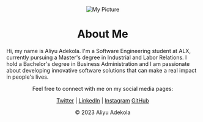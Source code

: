 <p align="center">
  <img src="https://pbs.twimg.com/profile_images/1635280999780356097/XCQeqNuy_400x400.jpg" alt="My Picture">
</p>

<h1 align="center">About Me</h1>

<p>Hi, my name is Aliyu Adekola. I'm a Software Engineering student at ALX, currently pursuing a Master's degree in Industrial and Labor Relations. I hold a Bachelor's degree in Business Administration and I am passionate about developing innovative software solutions that can make a real impact in people's lives.</p>

<p align="center">
  Feel free to connect with me on my social media pages:
</p>

<p align="center">
  <a href="https://twitter.com/realkingtino">Twitter</a> |
  <a href="https://www.linkedin.com/in/adekola-aliyu-a46484269">LinkedIn</a> |
  <a href="https://instagram.com/santiiino__">Instagram</a>
  <a href="https://github.com/RealKingTino">GitHub</a>
</p>

<footer>
  <p align="center">© 2023 Aliyu Adekola</p>
</footer>


